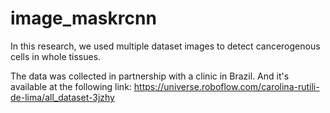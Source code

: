 # image_maskrcnn
In this research, we used multiple dataset images to detect cancerogenous cells in whole tissues.

The data was collected in partnership with a clinic in Brazil. And it's available at the following link: https://universe.roboflow.com/carolina-rutili-de-lima/all_dataset-3jzhy
